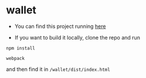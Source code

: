 # wallet

* You can find this project running [here](http://calumspage.com/wallet)

* If you want to build it locally, clone the repo and run

`npm install`

`webpack`

and then find it in `/wallet/dist/index.html`

